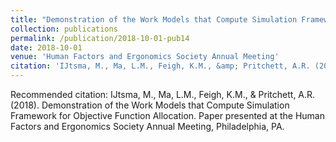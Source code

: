 ```yaml
---
title: "Demonstration of the Work Models that Compute Simulation Framework for Objective Function Allocation"
collection: publications
permalink: /publication/2018-10-01-pub14
date: 2018-10-01
venue: 'Human Factors and Ergonomics Society Annual Meeting'
citation: 'IJtsma, M., Ma, L.M., Feigh, K.M., &amp; Pritchett, A.R. (2018). Demonstration of the Work Models that Compute Simulation Framework for Objective Function Allocation. Paper presented at the Human Factors and Ergonomics Society Annual Meeting, Philadelphia, PA.'
---
```

Recommended citation: IJtsma, M., Ma, L.M., Feigh, K.M., & Pritchett, A.R. (2018). Demonstration of the Work Models that Compute Simulation Framework for Objective Function Allocation. Paper presented at the Human Factors and Ergonomics Society Annual Meeting, Philadelphia, PA.